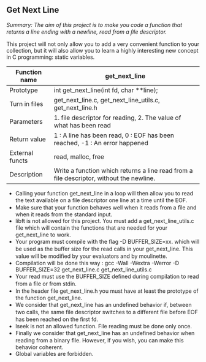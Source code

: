 ﻿## Get Next Line

*Summary: The aim of this project is to make you code a function that returns a line ending with a newline, read from a ﬁle descriptor.*

This project will not only allow you to add a very convenient function to your collection, but it will also allow you to learn a highly interesting new concept in C programming: static variables.

|Function name|get\_next\_line|
|-|-|
|Prototype|int get\_next\_line(int fd, char \*\*line);|
|Turn in files|get\_next\_line.c, get\_next\_line\_utils.c, get\_next\_line.h|
|Parameters|1. file descriptor for reading, 2. The value of what has been read|
|Return value|1 : A line has been read, 0 : EOF has been reached, -1 : An error happened|
|External functs|read, malloc, free|
|Description|Write a function which returns a line read from a file descriptor, without the newline.|

* Calling your function get\_next\_line in a loop will then allow you to read the text available on a ﬁle descriptor one line at a time until the EOF.
* Make sure that your function behaves well when it reads from a ﬁle and when it reads from the standard input.
* libft is not allowed for this project. You must add a get\_next\_line\_utils.c ﬁle which will contain the functions that are needed for your get\_next\_line to work.
* Your program must compile with the ﬂag -D BUFFER\_SIZE=xx. which will be used as the buﬀer size for the read calls in your get\_next\_line. This value will be modiﬁed by your evaluators and by moulinette.
* Compilation will be done this way : gcc -Wall -Wextra -Werror -D BUFFER\_SIZE=32 get\_next\_line.c get\_next\_line\_utils.c
* Your read must use the BUFFER\_SIZE deﬁned during compilation to read from a ﬁle or from stdin.
* In the header ﬁle get\_next\_line.h you must have at least the prototype of the function get\_next\_line.
* We consider that get\_next\_line has an undeﬁned behavior if, between two calls, the same ﬁle descriptor switches to a diﬀerent ﬁle before EOF has been reached on the ﬁrst fd.
* lseek is not an allowed function. File reading must be done only once.
* Finally we consider that get\_next\_line has an undeﬁned behavior when reading from a binary ﬁle. However, if you wish, you can make this behavior coherent.
* Global variables are forbidden.